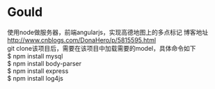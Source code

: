 # Gould
使用node做服务器，前端angularjs，实现高德地图上的多点标记
博客地址  
http://www.cnblogs.com/DonaHero/p/5815595.html  
git clone该项目后，需要在该项目中加载需要的model，具体命令如下  
$ npm install mysql  
$ npm install body-parser  
$ npm install express  
$ npm install log4js  
